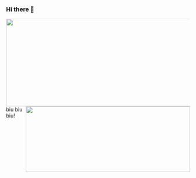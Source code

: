 ### Hi there 👋

<!-- <a href="https://github.com/sudong0701/sudong0701"> -->
  <img align="right" width="600" height="240" src="https://github-readme-stats.vercel.app/api?username=sudong0701&show_icons=true&text_color=24292e&bg_color=ffffff&hide_title=true">
<!-- </a> -->

<!-- <a href="https://github.com/sudong0701/sudong0701"> -->
  <img align="right" width="450" height="180" src="https://github-readme-stats.vercel.app/api/top-langs/?username=sudong0701&layout=compact">
<!-- </a> -->


biu biu biu!
